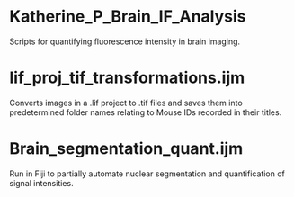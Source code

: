 # Katherine_P_Brain_IF_Analysis
Scripts for quantifying fluorescence intensity in brain imaging. 

# lif_proj_tif_transformations.ijm
Converts images in a .lif project to .tif files and saves them into predetermined folder names relating to Mouse IDs recorded in their titles. 

# Brain_segmentation_quant.ijm
Run in Fiji to partially automate nuclear segmentation and quantification of signal intensities. 


